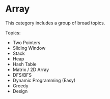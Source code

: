 # Array

This category includes a group of broad topics.

Topics:
- Two Pointers
- Sliding Window
- Stack
- Heap
- Hash Table
- Matrix / 2D Array
- DFS/BFS
- Dynamic Programming (Easy)
- Greedy
- Design